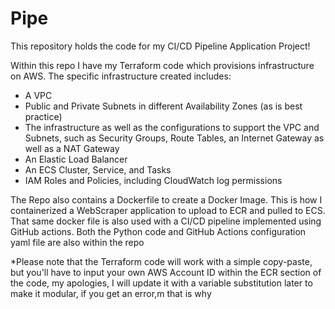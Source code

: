 # Pipe 

This repository holds the code for my CI/CD Pipeline Application Project! 

Within this repo I have my Terraform code which provisions infrastructure on AWS. The specific infrastructure created includes: 
 - A VPC 
 - Public and Private Subnets in different Availability Zones (as is best practice) 
 - The infrastructure as well as the configurations to support the VPC and Subnets, such as Security Groups, Route Tables, an Internet Gateway as well as a NAT Gateway 
 - An Elastic Load Balancer 
 - An ECS Cluster, Service, and Tasks 
 - IAM Roles and Policies, including CloudWatch log permissions 
 
 The Repo also contains a Dockerfile to create a Docker Image. This is how I containerized a WebScraper application to upload to ECR and pulled to ECS. 
 That same docker file is also used with a CI/CD pipeline implemented using GitHub actions. Both the Python code and GitHub Actions configuration yaml file 
 are also within the repo 
 
 *Please note that the Terraform code will work with a simple copy-paste, but you'll have to input your own AWS Account ID within the ECR section of the code, 
 my apologies, I will update it with a variable substitution later to make it modular, if you get an error,m that is why
